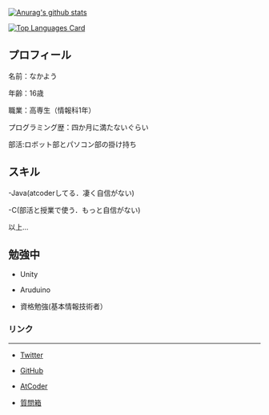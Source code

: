[![Anurag's github stats](https://github-readme-stats.vercel.app/api?username=NakaYou&count_private=true&theme=radical)](https://github.com/anuraghazra/github-readme-stats)

[![Top Languages Card](https://github-readme-stats.vercel.app/api/top-langs/?username=NakaYou&count_private=true&theme=radical)](https://github.com/anuraghazra/github-readme-stats)

  
  

## プロフィール

名前：なかよう

年齢：16歳

職業：高専生（情報科1年）

プログラミング歴：四か月に満たないぐらい

部活:ロボット部とパソコン部の掛け持ち

  
  

## スキル

-Java(atcoderしてる．凄く自信がない)

-C(部活と授業で使う．もっと自信がない)

以上...

  

## 勉強中

- Unity

- Aruduino

- 資格勉強(基本情報技術者）

  
  

### リンク

--------

- [Twitter](https://twitter.com/NakaYou_JK)

- [GitHub](https://github.com/NakaYou)

- [AtCoder](https://atcoder.jp/users/nakayou)

- [質問箱](https://peing.net/ja/nakayou_jk?p=auto&utm_source=twitter&utm_medium=timeline&utm_campaign=auto_recruitment)